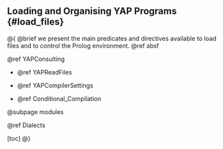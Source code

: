 ## Loading and Organising YAP Programs {#load_files}


@{
@brief we present the main predicates and directives available to load
  files and to control the Prolog environment.
@ref absf

@ref YAPConsulting

  + @ref YAPReadFiles

  + @ref YAPCompilerSettings

  + @ref Conditional_Compilation


@subpage modules

@ref Dialects

[toc]
  @}
